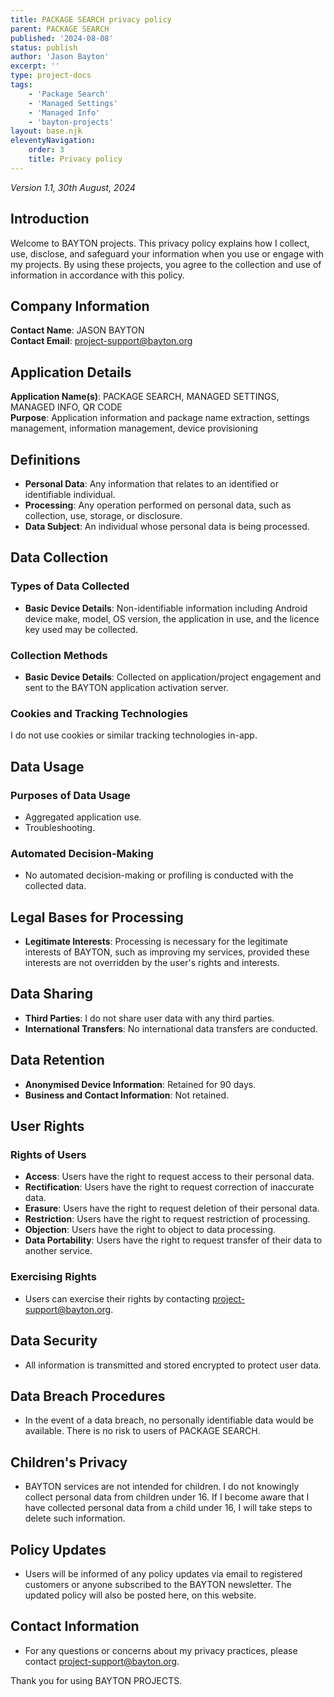 ```yaml
---
title: PACKAGE SEARCH privacy policy
parent: PACKAGE SEARCH
published: '2024-08-08'
status: publish
author: 'Jason Bayton'
excerpt: ''
type: project-docs
tags: 
    - 'Package Search'
    - 'Managed Settings'
    - 'Managed Info'
    - 'bayton-projects'
layout: base.njk
eleventyNavigation: 
    order: 3
    title: Privacy policy
---
```

_Version 1.1, 30th August, 2024_

## Introduction
Welcome to BAYTON projects. This privacy policy explains how I collect, use, disclose, and safeguard your information when you use or engage with my projects. By using these projects, you agree to the collection and use of information in accordance with this policy.

## Company Information
**Contact Name**: JASON BAYTON  
**Contact Email**: [project-support@bayton.org](mailto:project-support@bayton.org)

## Application Details
**Application Name(s)**: PACKAGE SEARCH, MANAGED SETTINGS, MANAGED INFO, QR CODE  
**Purpose**: Application information and package name extraction, settings management, information management, device provisioning

## Definitions
- **Personal Data**: Any information that relates to an identified or identifiable individual.
- **Processing**: Any operation performed on personal data, such as collection, use, storage, or disclosure.
- **Data Subject**: An individual whose personal data is being processed.

## Data Collection
### Types of Data Collected
- **Basic Device Details**: Non-identifiable information including Android device make, model, OS version, the application in use, and the licence key used may be collected.

### Collection Methods
- **Basic Device Details**: Collected on application/project engagement and sent to the BAYTON application activation server.

### Cookies and Tracking Technologies
I do not use cookies or similar tracking technologies in-app.

## Data Usage
### Purposes of Data Usage
- Aggregated application use.
- Troubleshooting.

### Automated Decision-Making
- No automated decision-making or profiling is conducted with the collected data.

## Legal Bases for Processing
- **Legitimate Interests**: Processing is necessary for the legitimate interests of BAYTON, such as improving my services, provided these interests are not overridden by the user's rights and interests.

## Data Sharing
- **Third Parties**: I do not share user data with any third parties.
- **International Transfers**: No international data transfers are conducted.

## Data Retention
- **Anonymised Device Information**: Retained for 90 days.
- **Business and Contact Information**: Not retained.

## User Rights
### Rights of Users
- **Access**: Users have the right to request access to their personal data.
- **Rectification**: Users have the right to request correction of inaccurate data.
- **Erasure**: Users have the right to request deletion of their personal data.
- **Restriction**: Users have the right to request restriction of processing.
- **Objection**: Users have the right to object to data processing.
- **Data Portability**: Users have the right to request transfer of their data to another service.

### Exercising Rights
- Users can exercise their rights by contacting [project-support@bayton.org](mailto:project-support@bayton.org).

## Data Security
- All information is transmitted and stored encrypted to protect user data.

## Data Breach Procedures
- In the event of a data breach, no personally identifiable data would be available. There is no risk to users of PACKAGE SEARCH.

## Children's Privacy
- BAYTON services are not intended for children. I do not knowingly collect personal data from children under 16. If I become aware that I have collected personal data from a child under 16, I will take steps to delete such information.

## Policy Updates
- Users will be informed of any policy updates via email to registered customers or anyone subscribed to the BAYTON newsletter. The updated policy will also be posted here, on this website.

## Contact Information
- For any questions or concerns about my privacy practices, please contact [project-support@bayton.org](mailto:project-support@bayton.org).

Thank you for using BAYTON PROJECTS.